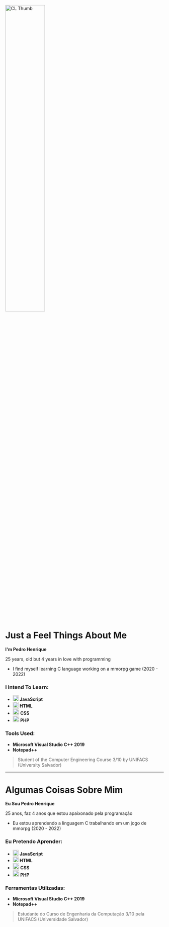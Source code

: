 <p>
   <!-- <img src="https://i.imgur.com/gjPALxy.jpg" alt="CL Thumb" border="0" width="50%"> -->
   <img src="https://github.com/alkdeveloper/alkdeveloper/blob/main/e426702edf874b181aced1e2fa5c6cde.gif?raw=true" alt="CL Thumb" border="0" width="50%">
</p>

# Just a Feel Things About Me

**I'm Pedro Henrique**

25 years, old but 4 years in love with programming

- I find myself learning C language working on a mmorpg game (2020 - 2022)

### I Intend To Learn:

- <img src="https://i.imgur.com/7lBEVta.png" width="18"/> <b>JavaScript</b>  
- <img src="https://i.imgur.com/79AWq8G.png" width="18"/> <b>HTML</b>  
- <img src="https://i.imgur.com/O8WZ0nY.png" width="20"/> <b>CSS</b>  
- <img src="https://i.imgur.com/q6FJifW.jpg" width="20"/> <b>PHP</b>

### Tools Used:

- <b>Microsoft Visual Studio C++ 2019</b> 
- <b>Notepad++</b> 

> Student of the Computer Engineering Course 3/10 by UNIFACS (University Salvador)

*********************************************************************************************
# Algumas Coisas Sobre Mim

**Eu Sou Pedro Henrique**

25 anos, faz 4 anos que estou apaixonado pela programação

- Eu estou aprendendo a linguagem C trabalhando em um jogo de mmorpg (2020 - 2022)

### Eu Pretendo Aprender:

- <img src="https://i.imgur.com/7lBEVta.png" width="18"/> <b>JavaScript</b>  
- <img src="https://i.imgur.com/79AWq8G.png" width="18"/> <b>HTML</b>  
- <img src="https://i.imgur.com/O8WZ0nY.png" width="20"/> <b>CSS</b>  
- <img src="https://i.imgur.com/q6FJifW.jpg" width="20"/> <b>PHP</b>

### Ferramentas Utilizadas:

- <b>Microsoft Visual Studio C++ 2019</b> 
- <b>Notepad++</b> 

> Estudante do Curso de Engenharia da Computação 3/10 pela UNIFACS (Universidade Salvador)
